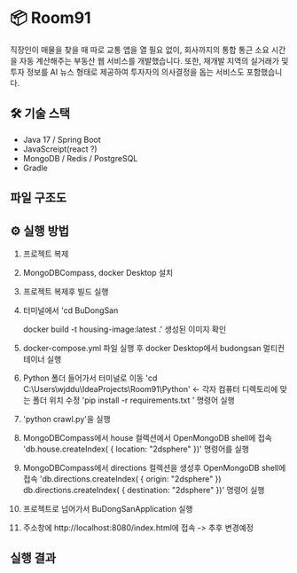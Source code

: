 # 📦 Room91

직장인이 매물을 찾을 때 따로 교통 앱을 열 필요 없이, 회사까지의 통합 통근 소요 시간을 자동 계산해주는 부동산 웹 서비스를 개발했습니다.
또한, 재개발 지역의 실거래가 및 투자 정보를 AI 뉴스 형태로 제공하여 투자자의 의사결정을 돕는 서비스도 포함했습니다.

## 🛠 기술 스택
- Java 17 / Spring Boot
- JavaScreipt(react ?)
- MongoDB / Redis / PostgreSQL
- Gradle

## 파일 구조도



## ⚙️ 실행 방법

1. 프로젝트 복제
2. MongoDBCompass, docker Desktop 설치
3. 프로젝트 복제후 빌드 실행
4. 터미널에서 
   'cd BuDongSan 

   docker build -t housing-image:latest .'
   생성된 이미지 확인
6. docker-compose.yml 파일 실행 후 docker Desktop에서 budongsan 멀티컨테이너 실행
7. Python 폴더 들어가서 터미널로 이동
   'cd C:\Users\wjddu\IdeaProjects\Room91\Python' <- 각자 컴퓨터 디렉토리에 맞는 폴더 위치 수정
   'pip install -r requirements.txt ' 명령어 실행
8. 'python crawl.py'을 실행
9. MongoDBCompass에서 house 컬렉션에서  OpenMongoDB shell에 접속
   'db.house.createIndex( { location: "2dsphere" })' 명령어를 실행
10. MongoDBCompass에서 directions 컬렉션을 생성후 OpenMongoDB shell에 접속
   'db.directions.createIndex( { origin: "2dsphere" })
   db.directions.createIndex( { destination: "2dsphere" })' 
   명령어 실행
11. 프로젝트로 넘어가서 BuDongSanApplication 실행
12. 주소창에 http://localhost:8080/index.html에 접속 -> 추후 변경예정
   
## 실행 결과
